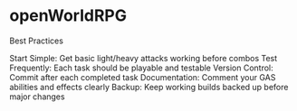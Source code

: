 # openWorldRPG

Best Practices

Start Simple: Get basic light/heavy attacks working before combos
Test Frequently: Each task should be playable and testable
Version Control: Commit after each completed task
Documentation: Comment your GAS abilities and effects clearly
Backup: Keep working builds backed up before major changes
